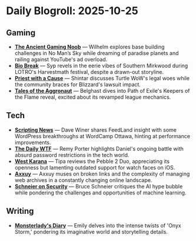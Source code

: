 # Daily Blogroll: 2025-10-25

## Gaming

- **[The Ancient Gaming Noob](https://tagn.wordpress.com/2025/10/24/the-search-for-a-slice-of-paradise-in-no-mans-sky/)** — Wilhelm explores base building challenges in No Man’s Sky while dreaming of paradise planets and railing against YouTube's ad overload.
- **[Bio Break](https://biobreak.wordpress.com/2025/10/24/lotro-into-the-dark-dark-woods/)** — Syp revels in the eerie vibes of Southern Mirkwood during LOTRO's Harvestmath festival, despite a drawn-out storyline.
- **[Priest with a Cause](https://priestwithacause.blogspot.com/2025/10/turtle-wow-cant-we-be-friends-blizz.html)** — Shintar discusses Turtle WoW's legal woes while the community braces for Blizzard's lawsuit impact.
- **[Tales of the Aggronaut](https://aggronaut.com/2025/10/24/keepers-league-revealed/)** — Belghast dives into Path of Exile's Keepers of the Flame reveal, excited about its revamped league mechanics.
## Tech

- **[Scripting News](http://scripting.com/2025/10/24.html#a230130)** — Dave Winer shares FeedLand insight with some WordPress breakthroughs at WordCamp Ottawa, hinting at performance improvements.
- **[The Daily WTF](https://thedailywtf.com/articles/itsdanieltimeagain)** — Remy Porter highlights Daniel's ongoing battle with absurd password restrictions in the tech world.
- **[West Karana](https://westkarana.blog/2025/10/23/reactions-after-two-days-with-pebble-2-duo/)** — Tipa reviews the Pebble 2 Duo, appreciating its openness but lamenting outdated support for watch faces on iOS.
- **[Axxuy](https://axxuy.xyz/blog/posts/2025/not-so-simple/)** — Axxuy muses on broken links and the complexity of managing web archives in a constantly changing online landscape.
- **[Schneier on Security](https://www.schneier.com/blog/archives/2025/10/friday-squid-blogging-el-pulpo-the-squid.html)** — Bruce Schneier critiques the AI hype bubble while pondering the challenges and opportunities of machine learning.
## Writing

- **[Monsterlady's Diary](https://monsterladysdiary.wordpress.com/2025/10/23/onyx-storm-where-shadows-are-so-is-he/)** — Emily delves into the intense twists of 'Onyx Storm,' pondering its imaginative world and storytelling details.
